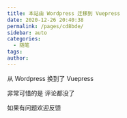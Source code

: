```yaml
---
title: 本站由 Wordpress 迁移到 Vuepress
date: 2020-12-26 20:40:38
permalink: /pages/cd8bde/
sidebar: auto
categories: 
  - 随笔
tags: 
author: 
---
```


从 Wordpress 换到了 Vuepress

非常可惜的是 评论都没了

如果有问题欢迎反馈

